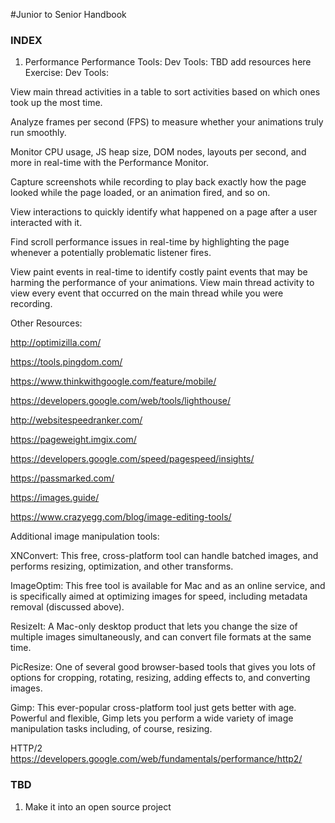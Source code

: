 #Junior to Senior Handbook

### INDEX

1. Performance
   Performance Tools:
   Dev Tools: TBD add resources here
   Exercise: Dev Tools:

View main thread activities in a table to sort activities based on which ones took up the most time.

Analyze frames per second (FPS) to measure whether your animations truly run smoothly.

Monitor CPU usage, JS heap size, DOM nodes, layouts per second, and more in real-time with the Performance Monitor.

Capture screenshots while recording to play back exactly how the page looked while the page loaded, or an animation fired, and so on.

View interactions to quickly identify what happened on a page after a user interacted with it.

Find scroll performance issues in real-time by highlighting the page whenever a potentially problematic listener fires.

View paint events in real-time to identify costly paint events that may be harming the performance of your animations.
View main thread activity to view every event that occurred on the main thread while you were recording.

Other Resources:

http://optimizilla.com/

https://tools.pingdom.com/

https://www.thinkwithgoogle.com/feature/mobile/

https://developers.google.com/web/tools/lighthouse/

http://websitespeedranker.com/

https://pageweight.imgix.com/

https://developers.google.com/speed/pagespeed/insights/

https://passmarked.com/

https://images.guide/

https://www.crazyegg.com/blog/image-editing-tools/

Additional image manipulation tools:

XNConvert: This free, cross-platform tool can handle batched images, and performs resizing, optimization, and other transforms.

ImageOptim: This free tool is available for Mac and as an online service, and is specifically aimed at optimizing images for speed, including metadata removal (discussed above).

ResizeIt: A Mac-only desktop product that lets you change the size of multiple images simultaneously, and can convert file formats at the same time.

PicResize: One of several good browser-based tools that gives you lots of options for cropping, rotating, resizing, adding effects to, and converting images.

Gimp: This ever-popular cross-platform tool just gets better with age. Powerful and flexible, Gimp lets you perform a wide variety of image manipulation tasks including, of course, resizing.

HTTP/2 https://developers.google.com/web/fundamentals/performance/http2/

### TBD

1. Make it into an open source project

